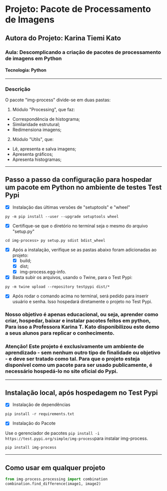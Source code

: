 # Projeto: Pacote de Processamento de Imagens
## Autora do Projeto: Karina Tiemi Kato
### Aula: Descomplicando a criação de pacotes de processamento de imagens em Python
#### Tecnologia: Python
-----------------------------------------
### Descrição
O pacote "img-process" divide-se em duas pastas:

1. Módulo "Processing", que faz:
  - Correspondência de histograma;
  - Similaridade estrutural;
  - Redimensiona imagens;

2. Módulo "Utils", que:
  - Lê, apresenta e salva imagens;
  - Apresenta gráficos;
  - Apresenta histogramas;
---------------------------------------------
## Passo a passo da configuração para hospedar um pacote em Python no ambiente de testes Test Pypi

- [x] Instalação das últimas versões de "setuptools" e "wheel"

```
py -m pip install --user --upgrade setuptools wheel
```
- [x] Certifique-se que o diretório no terminal seja o mesmo do arquivo "setup.py"

```
cd img-process> py setup.py sdist bdist_wheel
```

- [x] Após a instalação, verifique se as pastas abaixo foram adicionadas ao projeto:
  - [x] build;
  - [x] dist;
  - [x] img-process.egg-info.

- [x] Basta subir os arquivos, usando o Twine, para o Test Pypi:

```
py -m twine upload --repository testpypi dist/*
```

- [x] Após rodar o comando acima no terminal, será pedido para inserir usuário e senha. Isso hospedará diretamente o projeto no Test Pypi.

### Nosso objetivo é apenas educacional, ou seja, aprender como criar, hospedar, baixar e instalar pacotes feitos em python, Para isso a Professora Karina T. Kato disponibilizou este demo a seus alunos para replicar o conhecimento.

### Atenção! Este projeto é exclusivamente um ambiente de aprendizado - sem nenhum outro tipo de finalidade ou objetivo - e deve ser tratado como tal.  Para que o projeto esteja disponível como um pacote para ser usado publicamente, é necessário hospedá-lo no site oficial do Pypi.
----------------------------------------------------
## Instalação local, após hospedagem no Test Pypi

- [x] Instalação de dependências
```
pip install -r requirements.txt
```

- [x] Instalação do Pacote

Use o gerenciador de pacotes ```pip install -i https://test.pypi.org/simple/img-process```para instalar img-process.

```bash
pip install img-process
```
-------------------------------------------------
## Como usar em qualquer projeto

```python
from img-process.processing import combination
combination.find_difference(image1, image2)
```
